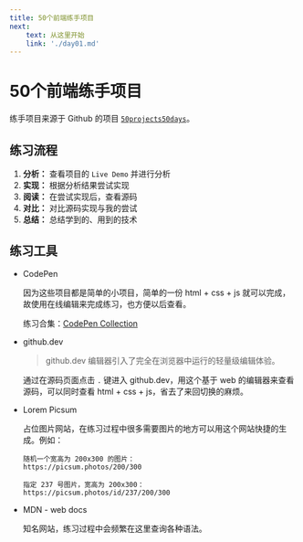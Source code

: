 ```yaml
---
title: 50个前端练手项目
next:
    text: 从这里开始
    link: './day01.md'
---
```


# 50个前端练手项目

练手项目来源于 Github 的项目 [`50projects50days`](https://github.com/bradtraversy/50projects50days)。

## 练习流程

1. **分析：** 查看项目的 `Live Demo` 并进行分析
2. **实现：** 根据分析结果尝试实现
3. **阅读：** 在尝试实现后，查看源码
4. **对比：** 对比源码实现与我的尝试
5. **总结：** 总结学到的、用到的技术

## 练习工具

- CodePen

    因为这些项目都是简单的小项目，简单的一份 html + css + js 就可以完成，故使用在线编辑来完成练习，也方便以后查看。

    练习合集：[CodePen Collection](https://codepen.io/collection/OLBMjP)

- github.dev

    > github.dev 编辑器引入了完全在浏览器中运行的轻量级编辑体验。

    通过在源码页面点击 `.` 键进入 github.dev，用这个基于 web 的编辑器来查看源码，可以同时查看 html + css + js，省去了来回切换的麻烦。

- Lorem Picsum

    占位图片网站，在练习过程中很多需要图片的地方可以用这个网站快捷的生成。例如：

    ```
    随机一个宽高为 200x300 的图片：
    https://picsum.photos/200/300

    指定 237 号图片，宽高为 200x300：
    https://picsum.photos/id/237/200/300
    ```

- MDN - web docs

	知名网站，练习过程中会频繁在这里查询各种语法。
